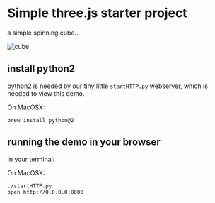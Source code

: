 # Simple three.js starter project

a simple spinning cube...

![cube](screenshot.png)


## install python2
python2 is needed by our tiny little `startHTTP.py` webserver, which is needed to view this demo.

On MacOSX:
```
brew install python@2
```

## running the demo in your browser
In your terminal:

On MacOSX:
```
./startHTTP.py
open http://0.0.0.0:8000
```


